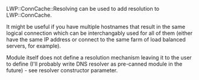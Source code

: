 LWP::ConnCache::Resolving can be used to add resolution to LWP::ConnCache.

It might be useful if you have multiple hostnames that result in the same logical connection which can be interchangably used for all of them (either have the same IP address or connect to the same farm of load balanced servers, for example).

Module itself does not define a resolution mechanism leaving it to the user to define (I'll probably write DNS resolver as pre-canned module in the future) - see resolver constructor parameter.